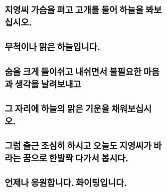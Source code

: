 # 지영씨 가슴을 펴고 고개를 들어 하늘을 봐보십시오.
# 무척이나 맑은 하늘입니다.
# 숨을 크게 들이쉬고 내쉬면서 불필요한 마음과 생각을 날려보내고
# 그 자리에 하늘의 맑은 기운을 채워보십시오.

# 그럼 출근 조심히 하시고 오늘도 지영씨가 바라는 꿈으로 한발짝 다가서 봅시다.
# 언제나 응원합니다. 화이팅입니다.

